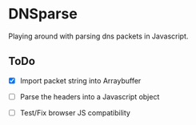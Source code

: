# DNSparse

Playing around with parsing dns packets in Javascript.

## ToDo
- [x] Import packet string into Arraybuffer
- [ ] Parse the headers into a Javascript object
- [ ] Test/Fix browser JS compatibility

